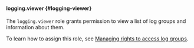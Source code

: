 #### logging.viewer {#logging-viewer}

The `logging.viewer` role grants permission to view a list of log groups and information about them.

To learn how to assign this role, see [Managing rights to access log groups](../logging/operations/access-rights.md).